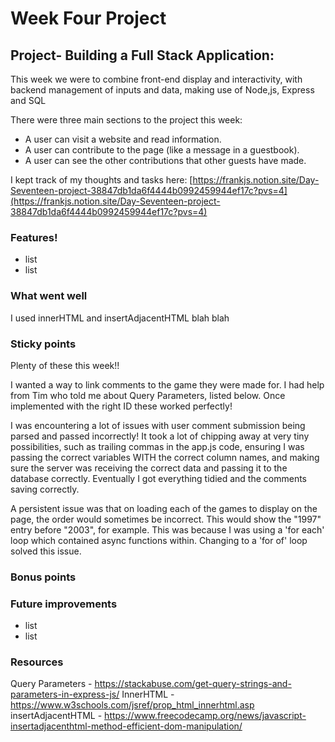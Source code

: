# Week Four Project

## Project- Building a Full Stack Application:

This week we were to combine front-end display and interactivity, with backend management of inputs and data, making use of Node,js, Express and SQL

There were three main sections to the project this week:

- A user can visit a website and read information.
- A user can contribute to the page (like a message in a guestbook).
- A user can see the other contributions that other guests have made.

I kept track of my thoughts and tasks here: [https://frankjs.notion.site/Day-Seventeen-project-38847db1da6f4444b0992459944ef17c?pvs=4](https://frankjs.notion.site/Day-Seventeen-project-38847db1da6f4444b0992459944ef17c?pvs=4)

### Features!

- list
- list

### What went well

I used innerHTML and insertAdjacentHTML blah blah

### Sticky points

Plenty of these this week!!

I wanted a way to link comments to the game they were made for. I had help from Tim who told me about Query Parameters, listed below. Once implemented with the right ID these worked perfectly!

I was encountering a lot of issues with user comment submission being parsed and passed incorrectly!
It took a lot of chipping away at very tiny possibilities, such as trailing commas in the app.js code, ensuring I was passing the correct variables WITH the correct column names, and making sure the server was receiving the correct data and passing it to the database correctly.
Eventually I got everything tidied and the comments saving correctly.

A persistent issue was that on loading each of the games to display on the page, the order would sometimes be incorrect.
This would show the "1997" entry before "2003", for example.
This was because I was using a 'for each' loop which contained async functions within. Changing to a 'for of' loop solved this issue.

### Bonus points

### Future improvements

- list
- list

### Resources

Query Parameters - https://stackabuse.com/get-query-strings-and-parameters-in-express-js/
InnerHTML - https://www.w3schools.com/jsref/prop_html_innerhtml.asp
insertAdjacentHTML - https://www.freecodecamp.org/news/javascript-insertadjacenthtml-method-efficient-dom-manipulation/
